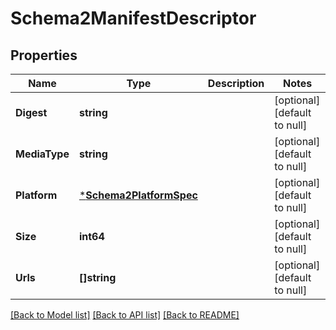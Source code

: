 # Schema2ManifestDescriptor

## Properties
Name | Type | Description | Notes
------------ | ------------- | ------------- | -------------
**Digest** | **string** |  | [optional] [default to null]
**MediaType** | **string** |  | [optional] [default to null]
**Platform** | [***Schema2PlatformSpec**](Schema2PlatformSpec.md) |  | [optional] [default to null]
**Size** | **int64** |  | [optional] [default to null]
**Urls** | **[]string** |  | [optional] [default to null]

[[Back to Model list]](../README.md#documentation-for-models) [[Back to API list]](../README.md#documentation-for-api-endpoints) [[Back to README]](../README.md)

